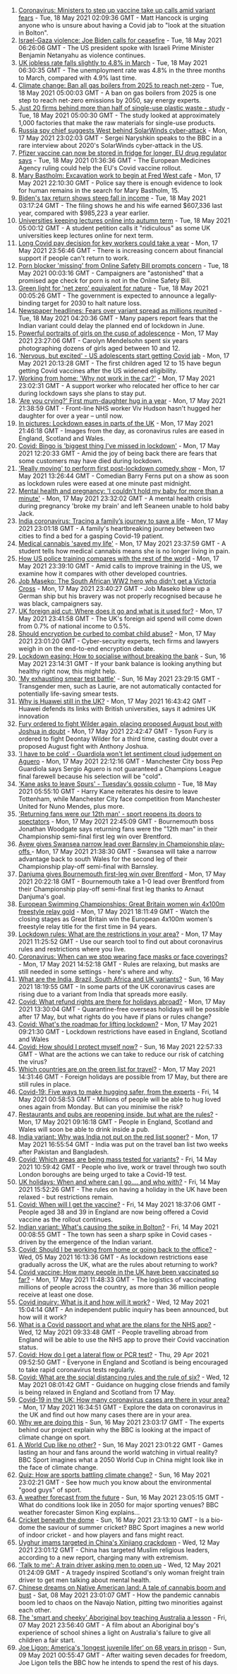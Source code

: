 1. [Coronavirus: Ministers to step up vaccine take up calls amid variant fears](https://www.bbc.co.uk/news/uk-57152901) - Tue, 18 May 2021 02:09:36 GMT - Matt Hancock is urging anyone who is unsure about having a Covid jab to "look at the situation in Bolton".
2. [Israel-Gaza violence: Joe Biden calls for ceasefire](https://www.bbc.co.uk/news/world-middle-east-57152723) - Tue, 18 May 2021 06:26:06 GMT - The US president spoke with Israeli Prime Minister Benjamin Netanyahu as violence continues.
3. [UK jobless rate falls slightly to 4.8% in March](https://www.bbc.co.uk/news/business-57154345) - Tue, 18 May 2021 06:30:35 GMT - The unemployment rate was 4.8% in the three months to March, compared with 4.9% last time.
4. [Climate change: Ban all gas boilers from 2025 to reach net-zero](https://www.bbc.co.uk/news/science-environment-57149059) - Tue, 18 May 2021 05:00:03 GMT - A ban on gas boilers from 2025 is one step to reach net-zero emissions by 2050, say energy experts.
5. [Just 20 firms behind more than half of single-use plastic waste - study](https://www.bbc.co.uk/news/science-environment-57149741) - Tue, 18 May 2021 05:00:30 GMT - The study looked at approximately 1,000 factories that make the raw materials for single-use products.
6. [Russia spy chief suggests West behind SolarWinds cyber-attack](https://www.bbc.co.uk/news/world-europe-57144297) - Mon, 17 May 2021 23:02:03 GMT - Sergei Naryshkin speaks to the BBC in a rare interview about 2020's SolarWinds cyber-attack in the US.
7. [Pfizer vaccine can now be stored in fridge for longer, EU drug regulator says](https://www.bbc.co.uk/news/world-europe-57152719) - Tue, 18 May 2021 01:36:36 GMT - The European Medicines Agency ruling could help the EU's Covid vaccine rollout.
8. [Mary Bastholm: Excavation work to begin at Fred West cafe](https://www.bbc.co.uk/news/uk-england-gloucestershire-57152485) - Mon, 17 May 2021 22:10:30 GMT - Police say there is enough evidence to look for human remains in the search for Mary Bastholm, 15.
9. [Biden's tax return shows steep fall in income](https://www.bbc.co.uk/news/world-us-canada-57152879) - Tue, 18 May 2021 03:17:24 GMT - The filing shows he and his wife earned $607,336 last year, compared with $985,223 a year earlier.
10. [Universities keeping lectures online into autumn term](https://www.bbc.co.uk/news/education-57150071) - Tue, 18 May 2021 05:00:12 GMT - A student petition calls it "ridiculous" as some UK universities keep lectures online for next term.
11. [Long Covid pay decision for key workers could take a year](https://www.bbc.co.uk/news/uk-57146120) - Mon, 17 May 2021 23:56:46 GMT - There is increasing concern about financial support if people can't return to work.
12. [Porn blocker 'missing' from Online Safety Bill prompts concern](https://www.bbc.co.uk/news/technology-57143746) - Tue, 18 May 2021 00:03:16 GMT - Campaigners are "astonished" that a promised age check for porn is not in the Online Safety Bill.
13. [Green light for 'net zero' equivalent for nature](https://www.bbc.co.uk/news/science-environment-57152169) - Tue, 18 May 2021 00:05:26 GMT - The government is expected to announce a legally-binding target for 2030 to halt nature loss.
14. [Newspaper headlines: Fears over variant spread as millions reunited](https://www.bbc.co.uk/news/blogs-the-papers-57152399) - Tue, 18 May 2021 04:20:36 GMT - Many papers report fears that the Indian variant could delay the planned end of lockdown in June.
15. [Powerful portraits of girls on the cusp of adolescence](https://www.bbc.co.uk/news/in-pictures-57062159) - Mon, 17 May 2021 23:27:06 GMT - Carolyn Mendelsohn spent six years photographing dozens of girls aged between 10 and 12.
16. ['Nervous, but excited' - US adolescents start getting Covid jab](https://www.bbc.co.uk/news/world-us-canada-57147328) - Mon, 17 May 2021 20:13:28 GMT - The first children aged 12 to 15 have begun getting Covid vaccines after the US widened eligibility.
17. [Working from home: 'Why not work in the car?'](https://www.bbc.co.uk/news/uk-england-nottinghamshire-57105066) - Mon, 17 May 2021 23:02:31 GMT - A support worker who relocated her office to her car during lockdown says she plans to stay put.
18. ['Are you crying?' First mum-daughter hug in a year](https://www.bbc.co.uk/news/uk-57150385) - Mon, 17 May 2021 21:38:59 GMT - Front-line NHS worker Viv Hudson hasn't hugged her daughter for over a year – until now.
19. [In pictures: Lockdown eases in parts of the UK](https://www.bbc.co.uk/news/in-pictures-57141035) - Mon, 17 May 2021 21:46:18 GMT - Images from the day, as coronavirus rules are eased in England, Scotland and Wales.
20. [Covid: Bingo is 'biggest thing I've missed in lockdown'](https://www.bbc.co.uk/news/uk-england-norfolk-57119312) - Mon, 17 May 2021 12:20:33 GMT - Amid the joy of being back there are fears that some customers may have died during lockdown.
21. ['Really moving' to perform first post-lockdown comedy show](https://www.bbc.co.uk/news/entertainment-arts-57142118) - Mon, 17 May 2021 13:26:44 GMT - Comedian Barry Ferns put on a show as soon as lockdown rules were eased at one minute past midnight.
22. [Mental health and pregnancy: 'I couldn't hold my baby for more than a minute'](https://www.bbc.co.uk/news/disability-57107048) - Mon, 17 May 2021 23:32:02 GMT - A mental health crisis during pregnancy 'broke my brain' and left Seaneen unable to hold baby Jack.
23. [India coronavirus: Tracing a family’s journey to save a life](https://www.bbc.co.uk/news/world-asia-india-57111161) - Mon, 17 May 2021 23:01:18 GMT - A family's heartbreaking journey between two cities to find a bed for a gasping Covid-19 patient.
24. [Medical cannabis 'saved my life'](https://www.bbc.co.uk/news/health-57098858) - Mon, 17 May 2021 23:37:59 GMT - A student tells how medical cannabis means she is no longer living in pain.
25. [How US police training compares with the rest of the world](https://www.bbc.co.uk/news/world-us-canada-56834733) - Mon, 17 May 2021 23:39:10 GMT - Amid calls to improve training in the US, we examine how it compares with other developed countries.
26. [Job Maseko: The South African WW2 hero who didn't get a Victoria Cross](https://www.bbc.co.uk/news/world-africa-57145242) - Mon, 17 May 2021 23:40:27 GMT - Job Maseko blew up a German ship but his bravery was not properly recognised because he was black, campaigners say.
27. [UK foreign aid cut: Where does it go and what is it used for?](https://www.bbc.co.uk/news/newsbeat-39653421) - Mon, 17 May 2021 23:41:58 GMT - The UK's foreign aid spend will come down from 0.7% of national income to 0.5%.
28. [Should encryption be curbed to combat child abuse?](https://www.bbc.co.uk/news/business-57050689) - Mon, 17 May 2021 23:01:20 GMT - Cyber-security experts, tech firms and lawyers weigh in on the end-to-end encryption debate.
29. [Lockdown easing: How to socialise without breaking the bank](https://www.bbc.co.uk/news/newsbeat-57117336) - Sun, 16 May 2021 23:14:31 GMT - If your bank balance is looking anything but healthy right now, this might help.
30. ['My exhausting smear test battle'](https://www.bbc.co.uk/news/health-56942480) - Sun, 16 May 2021 23:29:15 GMT - Transgender men, such as Laurie, are not automatically contacted for potentially life-saving smear tests.
31. [Why is Huawei still in the UK?](https://www.bbc.co.uk/news/technology-57146140) - Mon, 17 May 2021 16:43:42 GMT - Huawei defends its links with British universities, says it admires UK innovation
32. [Fury ordered to fight Wilder again, placing proposed August bout with Joshua in doubt](https://www.bbc.co.uk/sport/boxing/57151854) - Mon, 17 May 2021 22:42:47 GMT - Tyson Fury is ordered to fight Deontay Wilder for a third time, casting doubt over a proposed August fight with Anthony Joshua.
33. ['I have to be cold' - Guardiola won't let sentiment cloud judgement on Aguero](https://www.bbc.co.uk/sport/football/57149584) - Mon, 17 May 2021 22:12:16 GMT - Manchester City boss Pep Guardiola says Sergio Aguero is not guaranteed a Champions League final farewell because his selection will be "cold".
34. ['Kane asks to leave Spurs' - Tuesday's gossip column](https://www.bbc.co.uk/sport/57147843) - Tue, 18 May 2021 05:55:10 GMT - Harry Kane reiterates his desire to leave Tottenham, while Manchester City face competition from Manchester United for Nuno Mendes, plus more.
35. ['Returning fans were our 12th man' - sport reopens its doors to spectators](https://www.bbc.co.uk/sport/57149582) - Mon, 17 May 2021 22:45:09 GMT - Bournemouth boss Jonathan Woodgate says returning fans were the "12th man" in their Championship semi-final first leg win over Brentford.
36. [Ayew gives Swansea narrow lead over Barnsley in Championship play-offs ](https://www.bbc.co.uk/sport/football/57052708) - Mon, 17 May 2021 21:38:30 GMT - Swansea will take a narrow advantage back to south Wales for the second leg of their Championship play-off semi-final with Barnsley.
37. [Danjuma gives Bournemouth first-leg win over Brentford](https://www.bbc.co.uk/sport/football/57052707) - Mon, 17 May 2021 20:22:18 GMT - Bournemouth take a 1-0 lead over Brentford from their Championship play-off semi-final first leg thanks to Arnaut Danjuma's goal.
38. [European Swimming Championships: Great Britain women win 4x100m freestyle relay gold](https://www.bbc.co.uk/sport/av/swimming/57150743) - Mon, 17 May 2021 18:11:49 GMT - Watch the closing stages as Great Britain win the European 4x100m women's freestyle relay title for the first time in 94 years.
39. [Lockdown rules: What are the restrictions in your area?](https://www.bbc.co.uk/news/uk-54373904) - Mon, 17 May 2021 11:25:52 GMT - Use our search tool to find out about coronavirus rules and restrictions where you live.
40. [Coronavirus: When can we stop wearing face masks or face coverings?](https://www.bbc.co.uk/news/health-51205344) - Mon, 17 May 2021 14:52:18 GMT - Rules are relaxing, but masks are still needed in some settings - here's where and why.
41. [What are the India, Brazil, South Africa and UK variants?](https://www.bbc.co.uk/news/health-55659820) - Sun, 16 May 2021 18:19:55 GMT - In some parts of the UK coronavirus cases are rising due to a variant from India that spreads more easily.
42. [Covid: What refund rights are there for holidays abroad?](https://www.bbc.co.uk/news/business-51615412) - Mon, 17 May 2021 13:30:04 GMT - Quarantine-free overseas holidays will be possible after 17 May, but what rights do you have if plans or rules change?
43. [Covid: What's the roadmap for lifting lockdown?](https://www.bbc.co.uk/news/explainers-52530518) - Mon, 17 May 2021 09:21:30 GMT - Lockdown restrictions have eased in England, Scotland and Wales
44. [Covid: How should I protect myself now?](https://www.bbc.co.uk/news/health-57087517) - Sun, 16 May 2021 22:57:33 GMT - What are the actions we can take to reduce our risk of catching the virus?
45. [Which countries are on the green list for travel?](https://www.bbc.co.uk/news/explainers-52544307) - Mon, 17 May 2021 14:31:46 GMT - Foreign holidays are possible from 17 May, but there are still rules in place.
46. [Covid-19: Five ways to make hugging safer, from the experts](https://www.bbc.co.uk/news/uk-57083571) - Fri, 14 May 2021 00:58:53 GMT - Millions of people will be able to hug loved ones again from Monday. But can you minimise the risk?
47. [Restaurants and pubs are reopening inside, but what are the rules?](https://www.bbc.co.uk/news/business-52977388) - Mon, 17 May 2021 09:16:18 GMT - People in England, Scotland and Wales will soon be able to drink inside a pub.
48. [India variant: Why was India not put on the red list sooner?](https://www.bbc.co.uk/news/56801288) - Mon, 17 May 2021 16:55:54 GMT - India was put on the travel ban list two weeks after Pakistan and Bangladesh.
49. [Covid: Which areas are being mass tested for variants?](https://www.bbc.co.uk/news/explainers-54872039) - Fri, 14 May 2021 10:59:42 GMT - People who live, work or travel through two south London boroughs are being urged to take a Covid-19 test.
50. [UK holidays: When and where can I go.... and who with?](https://www.bbc.co.uk/news/explainers-52646738) - Fri, 14 May 2021 15:52:26 GMT - The rules on having a holiday in the UK have been relaxed - but restrictions remain.
51. [Covid: When will I get the vaccine?](https://www.bbc.co.uk/news/health-55045639) - Fri, 14 May 2021 18:37:06 GMT - People aged 38 and 39 in England are now being offered a Covid vaccine as the rollout continues.
52. [Indian variant: What's causing the spike in Bolton?](https://www.bbc.co.uk/news/health-57094274) - Fri, 14 May 2021 00:08:55 GMT - The town has seen a sharp spike in Covid cases - driven by the emergence of the Indian variant.
53. [Covid: Should I be working from home or going back to the office?](https://www.bbc.co.uk/news/business-52567567) - Wed, 05 May 2021 16:13:36 GMT - As lockdown restrictions ease gradually across the UK, what are the rules about returning to work?
54. [Covid vaccine: How many people in the UK have been vaccinated so far?](https://www.bbc.co.uk/news/health-55274833) - Mon, 17 May 2021 11:48:33 GMT - The logistics of vaccinating millions of people across the country, as more than 36 million people receive at least one dose.
55. [Covid inquiry: What is it and how will it work?](https://www.bbc.co.uk/news/explainers-57085964) - Wed, 12 May 2021 15:04:14 GMT - An independent public inquiry has been announced, but how will it work?
56. [What is a Covid passport and what are the plans for the NHS app?](https://www.bbc.co.uk/news/explainers-55718553) - Wed, 12 May 2021 09:33:48 GMT - People travelling abroad from England will be able to use the NHS app to prove their Covid vaccination status.
57. [Covid: How do I get a lateral flow or PCR test?](https://www.bbc.co.uk/news/health-51943612) - Thu, 29 Apr 2021 09:52:50 GMT - Everyone in England and Scotland is being encouraged to take rapid coronavirus tests regularly.
58. [Covid: What are the social distancing rules and the rule of six?](https://www.bbc.co.uk/news/uk-51506729) - Wed, 12 May 2021 08:01:42 GMT - Guidance on hugging close friends and family is being relaxed in England and Scotland from 17 May.
59. [Covid-19 in the UK: How many coronavirus cases are there in your area?](https://www.bbc.co.uk/news/uk-51768274) - Mon, 17 May 2021 16:34:51 GMT - Explore the data on coronavirus in the UK and find out how many cases there are in your area.
60. [Why we are doing this](https://www.bbc.co.uk/sport/56972366) - Sun, 16 May 2021 23:03:17 GMT - The experts behind our project explain why the BBC is looking at the impact of climate change on sport.
61. [A World Cup like no other?](https://www.bbc.co.uk/sport/56972365) - Sun, 16 May 2021 23:01:22 GMT - Games lasting an hour and fans around the world watching in virtual reality? BBC Sport imagines what a 2050 World Cup in China might look like in the face of climate change.
62. [Quiz: How are sports battling climate change?](https://www.bbc.co.uk/sport/57068988) - Sun, 16 May 2021 23:02:21 GMT - See how much you know about the environmental "good guys" of sport.
63. [A weather forecast from the future](https://www.bbc.co.uk/sport/56972367) - Sun, 16 May 2021 23:05:15 GMT - What do conditions look like in 2050 for major sporting venues? BBC weather forecaster Simon King explains...
64. [Cricket beneath the dome](https://www.bbc.co.uk/sport/56972368) - Sun, 16 May 2021 23:13:10 GMT - Is a bio-dome the saviour of summer cricket? BBC Sport imagines a new world of indoor cricket - and how players and fans might react.
65. [Uyghur imams targeted in China's Xinjiang crackdown](https://www.bbc.co.uk/news/world-asia-china-56986057) - Wed, 12 May 2021 23:01:12 GMT - China has targeted Muslim religious leaders, according to a new report, charging many with extremism.
66. ['Talk to me': A train driver asking men to open up](https://www.bbc.co.uk/news/stories-57060971) - Wed, 12 May 2021 01:24:09 GMT - A tragedy inspired Scotland's only woman freight train driver to get men talking about mental health.
67. [Chinese dreams on Native American land: A tale of cannabis boom and bust](https://www.bbc.co.uk/news/world-us-canada-56835897) - Sat, 08 May 2021 23:01:07 GMT - How the pandemic cannabis boom led to chaos on the Navajo Nation, pitting two minorities against each other.
68. [The 'smart and cheeky' Aboriginal boy teaching Australia a lesson](https://www.bbc.co.uk/news/stories-56544429) - Fri, 07 May 2021 23:56:40 GMT - A film about an Aboriginal boy's experience of school shines a light on Australia's failure to give all children a fair start.
69. [Joe Ligon: America's 'longest juvenile lifer' on 68 years in prison](https://www.bbc.co.uk/news/world-us-canada-57022924) - Sun, 09 May 2021 00:55:47 GMT - After waiting seven decades for freedom, Joe Ligon tells the BBC how he intends to spend the rest of his days.
